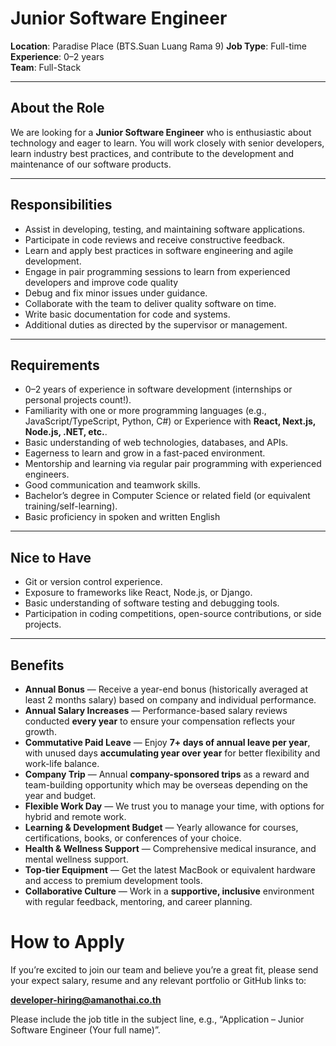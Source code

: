 
# Junior Software Engineer

**Location**: Paradise Place (BTS.Suan Luang Rama 9)
**Job Type**: Full-time  
**Experience**: 0–2 years  
**Team**: Full-Stack

---

## About the Role

We are looking for a **Junior Software Engineer** who is enthusiastic about technology and eager to learn. You will work closely with senior developers, learn industry best practices, and contribute to the development and maintenance of our software products.

---

## Responsibilities

- Assist in developing, testing, and maintaining software applications.
- Participate in code reviews and receive constructive feedback.
- Learn and apply best practices in software engineering and agile development.
- Engage in pair programming sessions to learn from experienced developers and improve code quality
- Debug and fix minor issues under guidance.
- Collaborate with the team to deliver quality software on time.
- Write basic documentation for code and systems.
- Additional duties as directed by the supervisor or management.

---

## Requirements

- 0–2 years of experience in software development (internships or personal projects count!).
- Familiarity with one or more programming languages (e.g., JavaScript/TypeScript, Python, C#) or Experience with **React, Next.js, Node.js, .NET, etc.**.
- Basic understanding of web technologies, databases, and APIs.
- Eagerness to learn and grow in a fast-paced environment.
- Mentorship and learning via regular pair programming with experienced engineers.
- Good communication and teamwork skills.
- Bachelor’s degree in Computer Science or related field (or equivalent training/self-learning).
- Basic proficiency in spoken and written English

---

## Nice to Have

- Git or version control experience.
- Exposure to frameworks like React, Node.js, or Django.
- Basic understanding of software testing and debugging tools.
- Participation in coding competitions, open-source contributions, or side projects.

---

## Benefits

- **Annual Bonus** — Receive a year-end bonus (historically averaged at least 2 months salary) based on company and individual performance.
- **Annual Salary Increases** — Performance-based salary reviews conducted **every year** to ensure your compensation reflects your growth.
- **Commutative Paid Leave** — Enjoy **7+ days of annual leave per year**, with unused days **accumulating year over year** for better flexibility and work-life balance.
- **Company Trip** — Annual **company-sponsored trips** as a reward and team-building opportunity which may be overseas depending on the year and budget.
- **Flexible Work Day** — We trust you to manage your time, with options for hybrid and remote work.
- **Learning & Development Budget** — Yearly allowance for courses, certifications, books, or conferences of your choice.
- **Health & Wellness Support** — Comprehensive medical insurance, and mental wellness support.
- **Top-tier Equipment** — Get the latest MacBook or equivalent hardware and access to premium development tools.
- **Collaborative Culture** — Work in a **supportive, inclusive** environment with regular feedback, mentoring, and career planning.



# How to Apply
If you’re excited to join our team and believe you’re a great fit, please send your expect salary, resume and any relevant portfolio or GitHub links to:

**developer-hiring@amanothai.co.th**

Please include the job title in the subject line, e.g., “Application – Junior Software Engineer (Your full name)”.